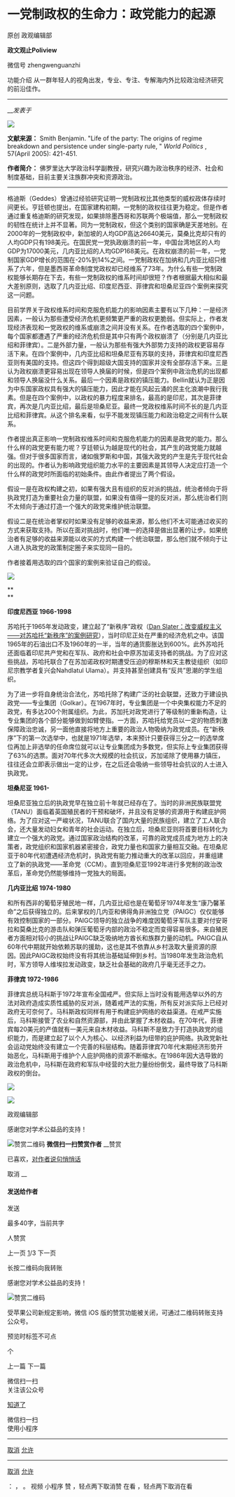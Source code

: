 

#  一党制政权的生命力：政党能力的起源

原创 政观编辑部  

**政文观止Poliview** 

微信号 zhengwenguanzhi

功能介绍 从一群年轻人的视角出发，专业、专注、专解海内外比较政治经济研究的前沿佳作。

____

___发表于_


<img src='/images/590/2.png' width='auto' />

**文献来源：** Smith Benjamin. "Life of the party: The origins of regime breakdown
and persistence under single-party rule, " _World Politics_ , 57(April 2005):
421-451.

 **作者简介：** 佛罗里达大学政治科学副教授，研究兴趣为政治秩序的经济、社会和制度基础，目前主要关注族群冲突和资源政治。

* * *

  

格迪斯（Geddes）曾通过经验研究证明一党制政权比其他类型的威权政体存续时间更长。亨廷顿也提出，在国家建构初期，一党制的政权往往更为稳定。但是作者通过重复格迪斯的研究发现，如果排除墨西哥和苏联两个极端值，那么一党制政权的韧性在统计上并不显著。同为一党制政权，但这个类别的国家确是天差地别。在2000年的一党制政权中，新加坡的人均GDP高达26640美元，莫桑比克却只有的人均GDP只有198美元。在国民党一党执政崩溃的前一年，中国台湾地区的人均GDP为17000美元，几内亚比绍的人均GDP168美元。在政权崩溃的前一年，一党制国家GDP增长的范围在-20%到14%之间。一党制政权在加纳和几内亚比绍只维系了六年，但是墨西哥革命制度党政权却已经维系了73年。为什么有些一党制政权能够长期存在下去，有些一党制政权的维系时间却很短？作者根据最大相似和最大差别原则，选取了几内亚比绍、印度尼西亚、菲律宾和坦桑尼亚四个案例来探究这一问题。

  

目前学界关于政权维系时间和克服危机能力的影响因素主要有以下几种：一是经济因素，一般认为那些遭受经济危机更频繁更严重的政权更脆弱。但实际上，作者发现经济表现和一党政权的维系或崩溃之间并没有关系。在作者选取的四个案例中，每个国家都遭遇了严重的经济危机但是其中只有两个政权崩溃了（分别是几内亚比绍和菲律宾）。二是外部力量，一般认为那些有强大外部势力支持的政权更容易存活下来。在四个案例中，几内亚比绍和坦桑尼亚有苏联的支持，菲律宾和印度尼西亚则有美国的支持。但这四个得到超级大国支持的国家并没有全部存活下来。三是认为政权崩溃更容易出现在领导人换届的时候，但是四个案例中政治危机的出现都和领导人换届没什么关系。最后一个因素是政权的镇压能力。Bellin就认为正是因为中东国家政权具有强大的镇压能力，因此才能在风起云涌的民主化浪潮中我行我素。但是在四个案例中，以政权的暴力程度来排名，最高的是印尼，其次是菲律宾，再次是几内亚比绍，最后是坦桑尼亚。最终一党政权维系时间不长的是几内亚比绍和菲律宾。从这个排名来看，似乎不能发现镇压能力和政治稳定之间有什么联系。

  

作者提出真正影响一党制政权维系时间和克服危机能力的因素是政党的能力。那么什么样的政党更有能力呢？亨廷顿认为越是现代的社会，其产生的政党能力就越强。但对于很多国家而言，诸如俄罗斯和中国，其强大政党的产生是先于现代社会的出现的。作者认为影响政党组织能力水平的主要因素是其领导人决定应打造一个什么样的政党时所面临的初始条件。由此作者提出了两个假设。

  

假设一是在政权构建之初，如果有强大且有组织的反对派的挑战，统治者倾向于将执政党打造为重要社会力量的联盟，如果没有值得一提的反对派，那么统治者们则不太倾向于通过打造一个强大的政党来维护统治联盟。

  

假设二是在统治者掌权时如果没有足够的收益来源，那么他们不太可能通过收买的方式来获取支持。所以在面对挑战时，他们唯一的选择是做出显著的让步。如果统治者有足够的收益来源能以收买的方式构建一个统治联盟，那么他们就不倾向于让人进入执政党的政策制定圈子来实现同一目的。

  

作者接着用选取的四个国家的案例来验证自己的假设。

  

![](/images/590/3.png)

 **  
**

 **印度尼西亚 1966-1998**

  

苏哈托于1965年发动政变，建立起了“新秩序”政权（[Dan
Slater：改变威权主义——对苏哈托“新秩序”的案例研究](http://mp.weixin.qq.com/s?__biz=MzI5ODY0MTQ1OA==&mid=2247483784&idx=1&sn=8db9160df4f9e7ae9d8558e2a96cbc43&chksm=eca3f0d5dbd479c324493a55d8b9b4446d8bd2ce409754fb6d44840b3fff3e52c9a0991ec0d2&scene=21#wechat_redirect)），当时印尼正处在严重的经济危机之中。该国1965年的石油出口不及1960年的一半，当年的通货膨胀达到600%。此外苏哈托还面临着印尼共产党和在军队、政府和社会中原苏加诺支持者的挑战。为了应对这些挑战，苏哈托联合了在苏加诺政权时期遭受压迫的穆斯林和天主教徒组织（如印尼宗教学者复兴会Nahdlatul
Ulama）。并支持甚至创建具有“反共”思潮的学生组织。

  

为了进一步将自身统治合法化，苏哈托除了构建广泛的社会联盟，还致力于建设执政党——专业集团（Golkar）。在1967年时，专业集团是一个中央集权能力不足的政党，有多达200个附属组织。为此，苏加托对政党进行了等级制的重新构造，让专业集团的各个部分能够做到如臂使指。一方面，苏哈托给党员以一定的物质刺激保障政治忠诚，另一面他直接将地方上重要的政治人物吸纳为政党成员。在“新秩序”下的第一次选举中，也就是1971年选举，本来预计只要获得三分之一的选举席位再加上非选举的任命席位就可以让专业集团成为多数党，但实际上专业集团获得了63%的选票。面对70年代多次大规模的社会抗议，苏加诺除了使用暴力镇压，往往还会立即表示做出一定的让步，在之后还会吸纳一些领导社会抗议的人士进入执政党。

**坦桑尼亚 1961-**

  

坦桑尼亚独立后的执政党早在独立前十年就已经存在了。当时的非洲民族联盟党（TANU）面临着英国殖民者的干预和破坏，并且没有足够的资源用于构建庇护网络。为了应对这一严峻状况，TANU联合了国内大量的民族组织，建立了工人联合会，还大量发动妇女和青年的社会运动。在独立后，坦桑尼亚则将首要目标转化为建立一个强大的政党。通过国家政治结构的改革，可靠的政党成员成为地方上的决策者，政党组织和国家机器紧密接合，政党力量也和国家力量相互交融。在坦桑尼亚于80年代初遭遇经济危机时，执政党有能力推动重大的改革以回应，并重组建立了新的执政党——革命党（CCM）。直到坦桑尼亚1992年进行多党制的政治改革后，革命党仍然能够维持一党独大的局面。

**几内亚比绍 1974-1980**

  

和所有西非的葡萄牙殖民地一样，几内亚比绍也是在葡萄牙1974年发生“康乃馨革命”之后获得独立的。后来掌权的几内亚和佛得角非洲独立党（PAIGC）仅仅能够有效控制国家的一部分。PAIGC领导的独立战争的难度因葡萄牙军队主要对付安哥拉和莫桑比克的游击队和弹压葡萄牙内部的政治不稳定而变得容易很多。来自殖民者方面相对较小的挑战让PAIGC缺乏吸纳地方酋长和族群力量的动机。PAIGC自从60年代中期就开始依赖苏联的援助，这也是其不依靠从乡村汲取大量资源的原因。因此PAIGC政权始终没有将其统治基础延伸到乡村。当1980年发生政治危机时，军方领导人维埃拉发动政变，缺乏社会基础的政府几乎毫无还手之力。

**菲律宾 1972-1986**

  

菲律宾总统马科斯于1972年宣布全国戒严。但实际上当时没有能用选举以外的方法对政府造成实质性威胁的反对派，随着戒严法的实施，所有反对派实际上已经对政府无可奈何了。马科斯政权同样有用于构建庇护网络的收益渠道。在戒严实施后，马科斯接管了农业和自然资源部，并由此掌握了木材收益。在70年代，菲律宾每20美元的产值就有一美元来自木材收益。马科斯不是致力于打造执政党的组织能力，而是建立起了以个人为核心、以经济利益为纽带的庇护网络。执政党新社会运动党始终没有建立一个完善的科层结构。随着菲律宾70年代末期经济形势开始恶化，马科斯用于维护个人庇护网络的资源不断缩水。在1986年因大选导致的政治危机中，马科斯在政府和军队中经营的大批力量纷纷倒戈，最终导致了马科斯政权的倒台。

  

![](/images/590/4.png)

  

![](/images/590/5.png)

  

  



政观编辑部

感谢您对学术公益品的支持！

![赞赏二维码]() **微信扫一扫赞赏作者** __赞赏

已喜欢，[对作者说句悄悄话](javascript:;)

取消 __

#### 发送给作者

发送

最多40字，当前共字

[](javascript:;) 人赞赏

上一页 [1](javascript:;)/3 下一页

长按二维码向我转账

感谢您对学术公益品的支持！

![赞赏二维码]()

受苹果公司新规定影响，微信 iOS 版的赞赏功能被关闭，可通过二维码转账支持公众号。

预览时标签不可点



个

上一篇 下一篇



微信扫一扫  
关注该公众号

[知道了](javascript:;)

 微信扫一扫  
使用小程序

****

[取消](javascript:void\(0\);) [允许](javascript:void\(0\);)

****

[取消](javascript:void\(0\);) [允许](javascript:void\(0\);)

： ， 。 视频 小程序 赞 ，轻点两下取消赞 在看 ，轻点两下取消在看

